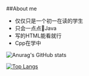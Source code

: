 ##About me<br>
- 仅仅只是一个初一在读的学生
- 只会一点点🤏Java
- 写的HTML能看就行
- Cpp在学中

![Anurag's GitHub stats](https://github-readme-stats.vercel.app/api?username=heartalborada-del&show_icons=true&theme=radical)

[![Top Langs](https://github-readme-stats.vercel.app/api/top-langs/?username=heartalborada-del&layout=compact)](https://github.com/anuraghazra/github-readme-stats)

<!--
**heartalborada-del/heartalborada-del** is a ✨ _special_ ✨ repository because its `README.md` (this file) appears on your GitHub profile.

Here are some ideas to get you started:

- 🔭 I’m currently working on ...
- 🌱 I’m currently learning ...
- 👯 I’m looking to collaborate on ...
- 🤔 I’m looking for help with ...
- 💬 Ask me about ...
- 📫 How to reach me: ...
- 😄 Pronouns: ...
- ⚡ Fun fact: ...
-->
